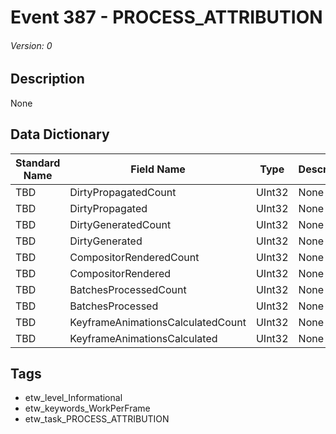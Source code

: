 # Event 387 - PROCESS_ATTRIBUTION
###### Version: 0

## Description
None

## Data Dictionary
|Standard Name|Field Name|Type|Description|Sample Value|
|---|---|---|---|---|
|TBD|DirtyPropagatedCount|UInt32|None|`None`|
|TBD|DirtyPropagated|UInt32|None|`None`|
|TBD|DirtyGeneratedCount|UInt32|None|`None`|
|TBD|DirtyGenerated|UInt32|None|`None`|
|TBD|CompositorRenderedCount|UInt32|None|`None`|
|TBD|CompositorRendered|UInt32|None|`None`|
|TBD|BatchesProcessedCount|UInt32|None|`None`|
|TBD|BatchesProcessed|UInt32|None|`None`|
|TBD|KeyframeAnimationsCalculatedCount|UInt32|None|`None`|
|TBD|KeyframeAnimationsCalculated|UInt32|None|`None`|

## Tags
* etw_level_Informational
* etw_keywords_WorkPerFrame
* etw_task_PROCESS_ATTRIBUTION